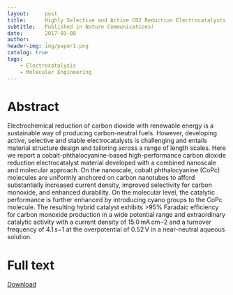 ```yaml
---
layout:     post
title:      Highly Selective and Active CO2 Reduction Electrocatalysts Based on Cobalt Phthalocyanine Carbon Nanotube Hybrid Structures
subtitle:   Published in Nature Communications!
date:       2017-03-08
author:     _
header-img: img/paper1.png
catalog: true
tags:
    - Electrocatalysis
    - Molecular Engineering
---
```


# Abstract
Electrochemical reduction of carbon dioxide with renewable energy is a sustainable way of producing carbon-neutral fuels. However, developing active, selective and stable electrocatalysts is challenging and entails material structure design and tailoring across a range of length scales. Here we report a cobalt-phthalocyanine-based high-performance carbon dioxide reduction electrocatalyst material developed with a combined nanoscale and molecular approach. On the nanoscale, cobalt phthalocyanine (CoPc) molecules are uniformly anchored on carbon nanotubes to afford substantially increased current density, improved selectivity for carbon monoxide, and enhanced durability. On the molecular level, the catalytic performance is further enhanced by introducing cyano groups to the CoPc molecule. The resulting hybrid catalyst exhibits >95% Faradaic efficiency for carbon monoxide production in a wide potential range and extraordinary catalytic activity with a current density of 15.0 mA cm−2 and a turnover frequency of 4.1 s−1 at the overpotential of 0.52 V in a near-neutral aqueous solution.

# Full text
[Download](http://sci-hub.tw/10.1038/ncomms14675 "Download")
